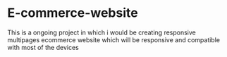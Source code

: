 # E-commerce-website


This is a ongoing project in which i would be creating responsive multipages ecommerce website which will be responsive and compatible with most of the devices
